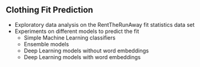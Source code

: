 ## Clothing Fit Prediction

- Exploratory data analysis on the RentTheRunAway fit statistics data set 
- Experiments on different models to predict the fit
    * Simple Machine Learning classifiers
    * Ensemble models
    * Deep Learning models without word embeddings
    * Deep Learning models with word embeddings


